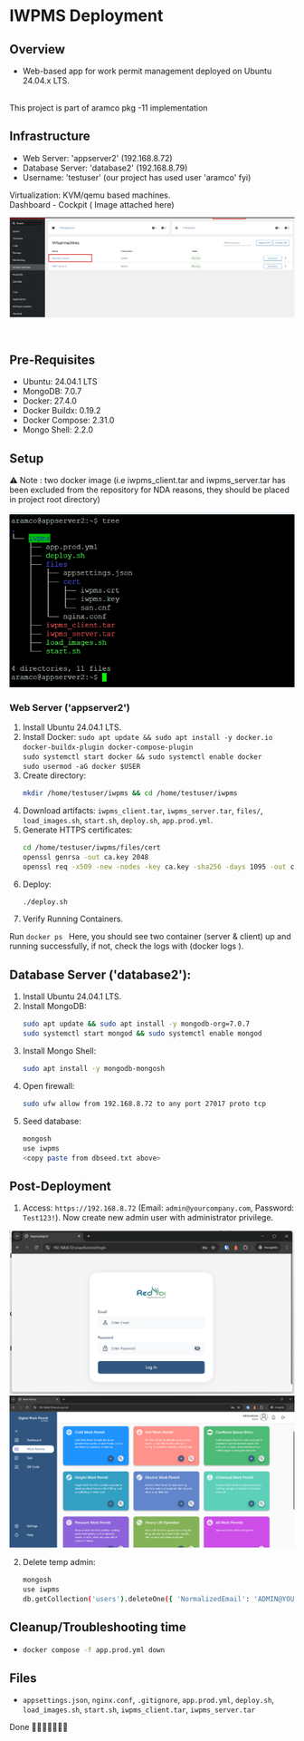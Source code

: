 # IWPMS Deployment

## Overview
- Web-based app for work permit management deployed on Ubuntu 24.04.x LTS.
</br>
This project is part of aramco pkg -11 implementation

## Infrastructure
- Web Server: 'appserver2' (192.168.8.72)
- Database Server: 'database2' (192.168.8.79)
- Username: 'testuser' (our project has used user 'aramco' fyi)

Virtualization:
KVM/qemu based machines. </br>
Dashboard - Cockpit ( Image attached here) </br>

![cockpit vm for reference](image-2.png)


</br>

## Pre-Requisites
- Ubuntu: 24.04.1 LTS
- MongoDB: 7.0.7
- Docker: 27.4.0
- Docker Buildx: 0.19.2
- Docker Compose: 2.31.0
- Mongo Shell: 2.2.0

## Setup

⚠️ Note : two docker image (i.e iwpms_client.tar and iwpms_server.tar has been excluded from the
repository for NDA reasons, they should be placed in project root directory)

![project structure](<Screenshot 2025-04-03 155853.png>)


### Web Server ('appserver2')

1. Install Ubuntu 24.04.1 LTS.
2. Install Docker:
   `sudo apt update && sudo apt install -y docker.io docker-buildx-plugin docker-compose-plugin`</br>
   `sudo systemctl start docker && sudo systemctl enable docker`</br>
   `sudo usermod -aG docker $USER`</br>  
3. Create directory:
   ```bash
   mkdir /home/testuser/iwpms && cd /home/testuser/iwpms
   ```
4. Download artifacts: `iwpms_client.tar`, `iwpms_server.tar`, `files/`, `load_images.sh`, `start.sh`, `deploy.sh`, `app.prod.yml`.
5. Generate HTTPS certificates:
   ```bash
   cd /home/testuser/iwpms/files/cert
   openssl genrsa -out ca.key 2048
   openssl req -x509 -new -nodes -key ca.key -sha256 -days 1095 -out ca.crt -subj "/C=SA/ST=Riyadh/O=testuser/CN=testuserLocalCA"
   ```
6. Deploy:
   ```bash
   ./deploy.sh
   ```
7. Verify Running Containers.

Run `docker ps `
 Here, you should see two container (server & client) up and running successfully, if not, check the logs with (docker logs <container-id>).
 
## Database Server ('database2'):

1. Install Ubuntu 24.04.1 LTS.
2. Install MongoDB:
   ```bash
   sudo apt update && sudo apt install -y mongodb-org=7.0.7
   sudo systemctl start mongod && sudo systemctl enable mongod
   ```
3. Install Mongo Shell:
   ```bash
   sudo apt install -y mongodb-mongosh
   ```
4. Open firewall:
   ```bash
   sudo ufw allow from 192.168.8.72 to any port 27017 proto tcp
   ```
5. Seed database:
   ```bash
   mongosh
   use iwpms
   <copy paste from dbseed.txt above>
   ```
## Post-Deployment
1. Access: `https://192.168.8.72` (Email: `admin@yourcompany.com`, Password: `Test123!`). Now create new admin user with administrator privilege.

![login page](image.png)
![Work permits](image-1.png)

2. Delete temp admin:
   ```bash
   mongosh
   use iwpms
   db.getCollection('users').deleteOne({ 'NormalizedEmail': 'ADMIN@YOURCOMPANY.COM' })
   ```

## Cleanup/Troubleshooting time
- ```bash
  docker compose -f app.prod.yml down
  ```

## Files
- `appsettings.json`, `nginx.conf`, `.gitignore`, `app.prod.yml`, `deploy.sh`, `load_images.sh`, `start.sh`, `iwpms_client.tar`, `iwpms_server.tar`

Done 🕺💃💃🕺🥂💦💦